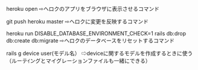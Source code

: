 
heroku open
⇨ヘロクのアプリをブラウザに表示させるコマンド

git push heroku master
⇨ヘロクに変更を反映するコマンド

heroku run DISABLE_DATABASE_ENVIRONMENT_CHECK=1 rails db:drop db:create db:migrate
⇨ヘロクのデータベースをリセットするコマンド




rails g device user(モデル名）
⇨deviceに関するモデルを作成するときに使う
（ルーテｲングとマイグレーションファイルも一緒にできる）

